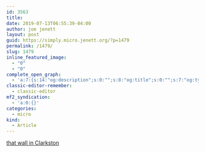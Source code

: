 ```yaml
---
id: 3563
title: 
date: 2019-07-13T06:55:39-04:00
author: joe jenett
layout: post
guid: https://simply.micro.jenett.org/?p=1479
permalink: /1479/
slug: 1479
inline_featured_image:
  - "0"
  - "0"
complete_open_graph:
  - 'a:7:{s:14:"og:description";s:0:"";s:8:"og:title";s:0:"";s:7:"og:type";s:0:"";s:12:"twitter:card";s:7:"summary";s:15:"twitter:creator";s:0:"";s:19:"twitter:description";s:0:"";s:8:"og:image";s:0:"";}'
classic-editor-remember:
  - classic-editor
mf2_syndication:
  - 'a:0:{}'
categories:
  - micro
kind:
  - Article
---
```

[that wall in Clarkston](https://photo.jenett.org/that-wall-in-clarkston/ "that wall in Clarkston")